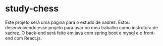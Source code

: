 # study-chess
Este projeto será uma página para o estudo de xadrez. Estou desenvolvendo esse projeto para usar no meu trabalho como instrutora de xadrez. O back-end será feito em java com spring boot e mysql e o front-end com React.js.
